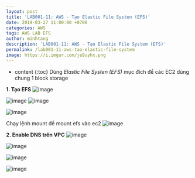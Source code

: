 ```yaml
---
layout: post
title: 'LAB001-11: AWS - Tạo Elastic File Systen (EFS)'
date: 2019-03-27 11:00:00 +0700
categories: AWS
tags: AWS LAB EFS
author: minhtang
description: 'LAB001-11: AWS - Tạo Elastic File System (EFS)'
permalink: /lab001-11-aws-tao-elastic-file-system
image: https://i.imgur.com/je9uyhx.png
---
```


* content
{:toc}
Dùng *Elastic File Systen (EFS)* mục đích để các EC2 dùng chung 1 block storage




**1. Tạo EFS**
![image](https://user-images.githubusercontent.com/27756008/54738001-f2399f00-4be4-11e9-8aff-b18e6bb61199.png)

![image](https://user-images.githubusercontent.com/27756008/54738077-4c3a6480-4be5-11e9-92a5-be0bb8a64ca0.png)
![image](https://user-images.githubusercontent.com/27756008/54738088-565c6300-4be5-11e9-8086-ebe27d019db3.png)

![image](https://user-images.githubusercontent.com/27756008/54738246-fe722c00-4be5-11e9-8d03-9751a13f8f1c.png)

Chạy lệnh mount để mount efs vào ec2
![image](https://user-images.githubusercontent.com/27756008/54738261-1053cf00-4be6-11e9-9cd8-b3f75b0b2ccf.png)

**2. Enable DNS trên VPC**
![image](https://user-images.githubusercontent.com/27756008/54738166-adface80-4be5-11e9-818f-eb24f39e1c59.png)

![image](https://user-images.githubusercontent.com/27756008/54738181-b6eba000-4be5-11e9-8868-c5c6c54211bc.png)

![image](https://user-images.githubusercontent.com/27756008/54738190-be12ae00-4be5-11e9-97f9-4d2a2a230632.png)

![image](https://user-images.githubusercontent.com/27756008/54738213-e0a4c700-4be5-11e9-8d2c-e4f4c8deeea6.png)
